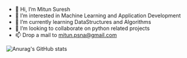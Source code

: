 - 👋 Hi, I’m Mitun Suresh
- 👀 I’m interested in Machine Learning and Application Development
- 🌱 I’m currently learning DataStructures and Algorithms
- 💞️ I’m looking to collaborate on python related projects
- 📫 Drop a mail to mitun.psna@gmail.com




<!---
Mitun-at-work/Mitun-at-work is a ✨ special ✨ repository because its `README.md` (this file) appears on your GitHub profile.
You can click the Preview link to take a look at your changes.
--->
![Anurag's GitHub stats](https://github-readme-stats.vercel.app/api?username=mitun-at-work&count_private=true)
